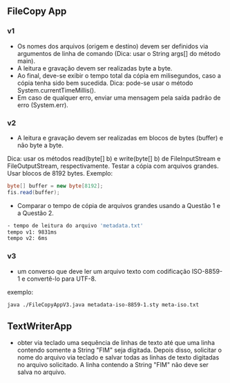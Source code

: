 ## FileCopy App

### v1

- Os nomes dos arquivos (origem e destino) devem ser definidos via argumentos de linha de comando (Dica: usar o String args[] do método main).
- A leitura e gravação devem ser realizadas byte a byte.
- Ao final, deve-se exibir o tempo total da cópia em milisegundos, caso a cópia tenha sido bem sucedida. Dica: pode-se usar o método System.currentTimeMillis().
- Em caso de qualquer erro, enviar uma mensagem pela saída padrão de erro (System.err).

### v2

- A leitura e gravação devem ser realizadas em blocos de bytes (buffer) e não byte a byte.

Dica: usar os métodos read(byte[] b) e write(byte[] b) de FileInputStream e FileOutputStream, respectivamente. Testar a cópia com arquivos grandes. Usar blocos de 8192 bytes. Exemplo:

```java
byte[] buffer = new byte[8192];
fis.read(buffer);
```

- Comparar o tempo de cópia de arquivos grandes usando a Questão 1 e a Questão 2.

```sh
- tempo de leitura do arquivo 'metadata.txt'
tempo v1: 9831ms
tempo v2: 6ms
```

### v3

- um converso que deve ler um arquivo texto com codificação ISO-8859-1 e convertê-lo para UTF-8.

exemplo:

```bash
java ./FileCopyAppV3.java metadata-iso-8859-1.sty meta-iso.txt
```

## TextWriterApp

- obter via teclado uma sequência de linhas de texto até que uma linha contendo somente a String "FIM" seja digitada. Depois disso, solicitar o nome do arquivo via teclado e salvar todas as linhas de texto digitadas no arquivo solicitado. A linha contendo a String "FIM" não deve ser salva no arquivo.
